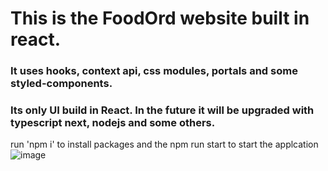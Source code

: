 # This is the FoodOrd website built in react. 

### It uses hooks, context api, css modules, portals and some styled-components.
### Its only UI build in React. In the future it will be upgraded with typescript next, nodejs and some others. 

run 'npm i' to install packages and the npm run start to start the applcation
![image](https://user-images.githubusercontent.com/78042518/173138900-27fac052-3e2b-4c34-b71a-09ca97906864.png)
